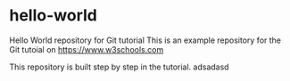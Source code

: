 # hello-world
Hello World repository for Git tutorial
This is an example repository for the Git tutoial on https://www.w3schools.com

This repository is built step by step in the tutorial. adsadasd
